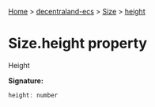 [Home](./index) &gt; [decentraland-ecs](./decentraland-ecs.md) &gt; [Size](./decentraland-ecs.size.md) &gt; [height](./decentraland-ecs.size.height.md)

# Size.height property

Height

**Signature:**
```javascript
height: number
```
